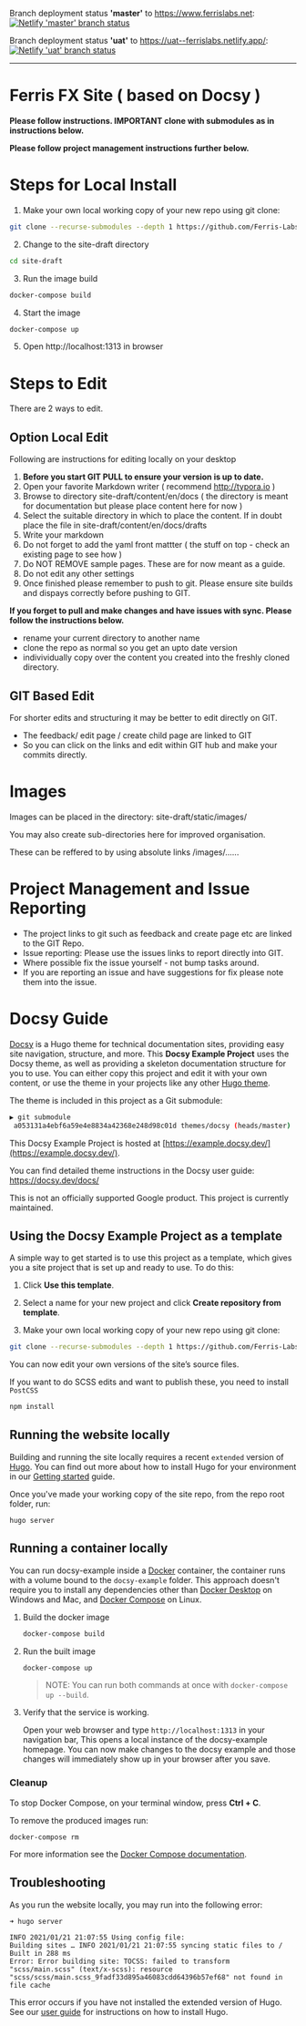 Branch deployment status <b>'master'</b> to https://www.ferrislabs.net: 
[![Netlify 'master' branch status](https://api.netlify.com/api/v1/badges/efd1c5c3-e992-4c01-8a50-ebe9a6c920a0/deploy-status/?branch=master)](https://app.netlify.com/sites/ferrislabs/deploys)

Branch deployment status <b>'uat'</b> to https://uat--ferrislabs.netlify.app/: 
[![Netlify 'uat' branch status](https://api.netlify.com/api/v1/badges/efd1c5c3-e992-4c01-8a50-ebe9a6c920a0/deploy-status/?branch=uat)](https://app.netlify.com/sites/ferrislabs/deploys) 

---

# Ferris FX Site ( based on Docsy )

**Please follow instructions. IMPORTANT clone with submodules as in instructions below.** 

**Please follow project management instructions further below.**

# Steps for Local Install

1. Make your own local working copy of your new repo using git clone:

```bash
git clone --recurse-submodules --depth 1 https://github.com/Ferris-Labs/site-draft.git
```
2. Change to the site-draft directory
```bash
cd site-draft
```

3. Run the image build
```bash
docker-compose build
```
4. Start the image
```bash
docker-compose up
```
5. Open http://localhost:1313 in browser

# Steps to Edit
There are 2 ways to edit.

## Option Local Edit

Following are instructions for editing locally on your desktop

1. **Before you start GIT PULL to ensure your version is up to date.**
2. Open your favorite Markdown writer ( recommend http://typora.io )
3. Browse to directory site-draft/content/en/docs ( the directory is meant for documentation but please place content here for now ) 
4. Select the suitable directory in which to place the content. If in doubt place the file in site-draft/content/en/docs/drafts
5. Write your markdown
6. Do not forget to add the yaml front mattter ( the stuff on top - check an existing page to see how )
7. Do NOT REMOVE sample pages. These are for now meant as a guide.
8. Do not edit any other settings
9. Once finished please remember to push to git. Please ensure site builds and dispays correctly before pushing to GIT.



**If you forget to pull and make changes and have issues with sync. Please follow the instructions below.** 

* rename your current directory to another name
* clone the repo as normal so you get an upto date version
* indivividually copy over the content you created into the freshly cloned directory.

## GIT Based Edit

For shorter edits and structuring it may be better to edit directly on GIT. 

* The feedback/ edit page / create child page are linked to GIT
* So you can click on the links and edit within GIT hub and make your commits directly.

# Images

Images can be placed in the directory:  site-draft/static/images/

You may also create sub-directories here for improved organisation.

These can be reffered to by using absolute links /images/......



# Project Management and Issue Reporting

* The project links to git such as feedback and create page etc are linked to the GIT Repo.
* Issue reporting: Please use the issues links to report directly into GIT.
* Where possible fix the issue yourself - not bump tasks around.
* If you are reporting an issue and have suggestions for fix please note them into the issue.

# Docsy Guide

[Docsy](https://github.com/google/docsy) is a Hugo theme for technical documentation sites, providing easy site navigation, structure, and more. This **Docsy Example Project** uses the Docsy theme, as well as providing a skeleton documentation structure for you to use. You can either copy this project and edit it with your own content, or use the theme in your projects like any other [Hugo theme](https://gohugo.io/themes/installing-and-using-themes/).

The theme is included in this project as a Git submodule:

```bash
▶ git submodule
 a053131a4ebf6a59e4e8834a42368e248d98c01d themes/docsy (heads/master)
```

This Docsy Example Project is hosted at [https://example.docsy.dev/](https://example.docsy.dev/).

You can find detailed theme instructions in the Docsy user guide: https://docsy.dev/docs/

This is not an officially supported Google product. This project is currently maintained.

## Using the Docsy Example Project as a template

A simple way to get started is to use this project as a template, which gives you a site project that is set up and ready to use. To do this: 

1. Click **Use this template**.

2. Select a name for your new project and click **Create repository from template**.

3. Make your own local working copy of your new repo using git clone:

```bash
git clone --recurse-submodules --depth 1 https://github.com/Ferris-Labs/site-draft.git
```

You can now edit your own versions of the site’s source files.

If you want to do SCSS edits and want to publish these, you need to install `PostCSS`

```bash
npm install
```

## Running the website locally

Building and running the site locally requires a recent `extended` version of [Hugo](https://gohugo.io).
You can find out more about how to install Hugo for your environment in our
[Getting started](https://www.docsy.dev/docs/getting-started/#prerequisites-and-installation) guide.

Once you've made your working copy of the site repo, from the repo root folder, run:

```
hugo server
```

## Running a container locally

You can run docsy-example inside a [Docker](https://docs.docker.com/)
container, the container runs with a volume bound to the `docsy-example`
folder. This approach doesn't require you to install any dependencies other
than [Docker Desktop](https://www.docker.com/products/docker-desktop) on
Windows and Mac, and [Docker Compose](https://docs.docker.com/compose/install/)
on Linux.

1. Build the docker image 

   ```bash
   docker-compose build
   ```

1. Run the built image

   ```bash
   docker-compose up
   ```

   > NOTE: You can run both commands at once with `docker-compose up --build`.

1. Verify that the service is working. 

   Open your web browser and type `http://localhost:1313` in your navigation bar,
   This opens a local instance of the docsy-example homepage. You can now make
   changes to the docsy example and those changes will immediately show up in your
   browser after you save.

### Cleanup

To stop Docker Compose, on your terminal window, press **Ctrl + C**. 

To remove the produced images run:

```console
docker-compose rm
```
For more information see the [Docker Compose
documentation](https://docs.docker.com/compose/gettingstarted/).

## Troubleshooting

As you run the website locally, you may run into the following error:

```
➜ hugo server

INFO 2021/01/21 21:07:55 Using config file: 
Building sites … INFO 2021/01/21 21:07:55 syncing static files to /
Built in 288 ms
Error: Error building site: TOCSS: failed to transform "scss/main.scss" (text/x-scss): resource "scss/scss/main.scss_9fadf33d895a46083cdd64396b57ef68" not found in file cache
```

This error occurs if you have not installed the extended version of Hugo.
See our [user guide](https://www.docsy.dev/docs/getting-started/) for instructions on how to install Hugo.
